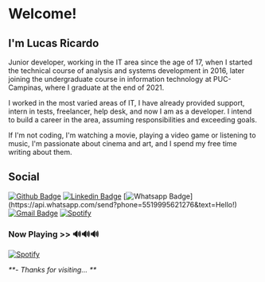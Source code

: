 # Welcome!
 
## I'm Lucas Ricardo

Junior developer, working in the IT area since the age of 17, when I started the technical course of analysis and systems development in 2016, later joining the undergraduate course in information technology at PUC-Campinas, where I graduate at the end of 2021.

I worked in the most varied areas of IT, I have already provided support, intern in tests, freelancer, help desk, and now I am as a developer. I intend to build a career in the area, assuming responsibilities and exceeding goals.

If I'm not coding, I'm watching a movie, playing a video game or listening to music, I'm passionate about cinema and art, and I spend my free time writing about them.
 
## Social

[![Github Badge](https://img.shields.io/badge/-Github-000?style=flat-square&logo=Github&logoColor=white&link=https://github.com/Agnoos)](https://github.com/Agnoos)
[![Linkedin Badge](https://img.shields.io/badge/-LinkedIn-blue?style=flat-square&logo=Linkedin&logoColor=white&link=https://www.linkedin.com/in/ricardo-lucass/)](https://www.linkedin.com/in/ricardo-lucass/)
[![Whatsapp Badge](https://img.shields.io/badge/-Whatsapp-4CA143?style=flat-square&labelColor=4CA143&logo=whatsapp&logoColor=white&link=https://api.whatsapp.com/send?phone=5519995621276&text=Hello!)](https://api.whatsapp.com/send?phone=5519995621276&text=Hello!)
[![Gmail Badge](https://img.shields.io/badge/-Gmail-c14438?style=flat-square&logo=Gmail&logoColor=white&link=mailto:lucasricardolemes@gmail.com)](mailto:lucasricardolemes@gmail.com)
[![Spotify](http://img.shields.io/badge/-spotify-145e2e?style=flat-square&link=https://open.spotify.com/user/niibiru?fbclid=IwAR2gl0nk2zVU0YtXBuzqkLhfXEj-_CtzYKT4fw00km4uwKdjz_COyULhh3Y)](https://open.spotify.com/user/niibiru?fbclid=IwAR2gl0nk2zVU0YtXBuzqkLhfXEj-_CtzYKT4fw00km4uwKdjz_COyULhh3Y) 


### Now Playing  >> 🔊🔊🔊


[![Spotify](https://now-playing-bvdddpyat.vercel.app/api/spotify)](https://open.spotify.com/user/niibiru?fbclid=IwAR22Q1KFYE--6CqfhTRsaHCDhxd0Yqyac6iZa-H1Z8IldAOtZhOVTWd0tFs)


_**- Thanks for visiting... **_
